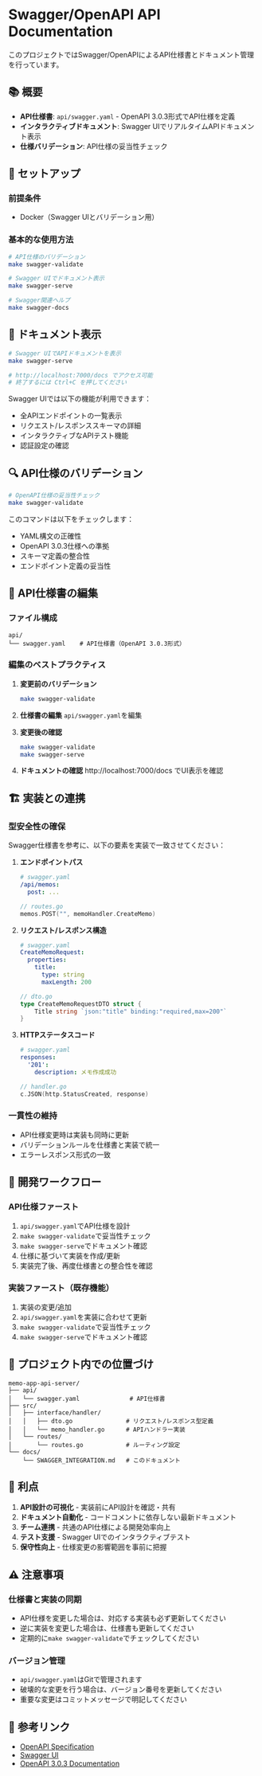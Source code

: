 # Swagger/OpenAPI API Documentation

このプロジェクトではSwagger/OpenAPIによるAPI仕様書とドキュメント管理を行っています。

## 📚 概要

- **API仕様書**: `api/swagger.yaml` - OpenAPI 3.0.3形式でAPI仕様を定義
- **インタラクティブドキュメント**: Swagger UIでリアルタイムAPIドキュメント表示
- **仕様バリデーション**: API仕様の妥当性チェック

## 🚀 セットアップ

### 前提条件

- Docker（Swagger UIとバリデーション用）

### 基本的な使用方法

```bash
# API仕様のバリデーション
make swagger-validate

# Swagger UIでドキュメント表示
make swagger-serve

# Swagger関連ヘルプ
make swagger-docs
```

## 📖 ドキュメント表示

```bash
# Swagger UIでAPIドキュメントを表示
make swagger-serve

# http://localhost:7000/docs でアクセス可能
# 終了するには Ctrl+C を押してください
```

Swagger UIでは以下の機能が利用できます：
- 全APIエンドポイントの一覧表示
- リクエスト/レスポンススキーマの詳細
- インタラクティブなAPIテスト機能
- 認証設定の確認

## 🔍 API仕様のバリデーション

```bash
# OpenAPI仕様の妥当性チェック
make swagger-validate
```

このコマンドは以下をチェックします：
- YAML構文の正確性
- OpenAPI 3.0.3仕様への準拠
- スキーマ定義の整合性
- エンドポイント定義の妥当性

## 📝 API仕様書の編集

### ファイル構成

```
api/
└── swagger.yaml    # API仕様書（OpenAPI 3.0.3形式）
```

### 編集のベストプラクティス

1. **変更前のバリデーション**
   ```bash
   make swagger-validate
   ```

2. **仕様書の編集**
   `api/swagger.yaml`を編集

3. **変更後の確認**
   ```bash
   make swagger-validate
   make swagger-serve
   ```

4. **ドキュメントの確認**
   http://localhost:7000/docs でUI表示を確認

## 🏗️ 実装との連携

### 型安全性の確保

Swagger仕様書を参考に、以下の要素を実装で一致させてください：

1. **エンドポイントパス**
   ```yaml
   # swagger.yaml
   /api/memos:
     post: ...
   ```
   ```go
   // routes.go
   memos.POST("", memoHandler.CreateMemo)
   ```

2. **リクエスト/レスポンス構造**
   ```yaml
   # swagger.yaml
   CreateMemoRequest:
     properties:
       title:
         type: string
         maxLength: 200
   ```
   ```go
   // dto.go
   type CreateMemoRequestDTO struct {
       Title string `json:"title" binding:"required,max=200"`
   }
   ```

3. **HTTPステータスコード**
   ```yaml
   # swagger.yaml
   responses:
     '201':
       description: メモ作成成功
   ```
   ```go
   // handler.go
   c.JSON(http.StatusCreated, response)
   ```

### 一貫性の維持

- API仕様変更時は実装も同時に更新
- バリデーションルールを仕様書と実装で統一
- エラーレスポンス形式の一致

## 🔄 開発ワークフロー

### API仕様ファースト

1. `api/swagger.yaml`でAPI仕様を設計
2. `make swagger-validate`で妥当性チェック
3. `make swagger-serve`でドキュメント確認
4. 仕様に基づいて実装を作成/更新
5. 実装完了後、再度仕様書との整合性を確認

### 実装ファースト（既存機能）

1. 実装の変更/追加
2. `api/swagger.yaml`を実装に合わせて更新
3. `make swagger-validate`で妥当性チェック
4. `make swagger-serve`でドキュメント確認

## 📁 プロジェクト内での位置づけ

```
memo-app-api-server/
├── api/
│   └── swagger.yaml              # API仕様書
├── src/
│   ├── interface/handler/
│   │   ├── dto.go               # リクエスト/レスポンス型定義
│   │   └── memo_handler.go      # APIハンドラー実装
│   └── routes/
│       └── routes.go            # ルーティング設定
└── docs/
    └── SWAGGER_INTEGRATION.md   # このドキュメント
```

## 🎯 利点

1. **API設計の可視化** - 実装前にAPI設計を確認・共有
2. **ドキュメント自動化** - コードコメントに依存しない最新ドキュメント
3. **チーム連携** - 共通のAPI仕様による開発効率向上
4. **テスト支援** - Swagger UIでのインタラクティブテスト
5. **保守性向上** - 仕様変更の影響範囲を事前に把握

## ⚠️ 注意事項

### 仕様書と実装の同期

- API仕様を変更した場合は、対応する実装も必ず更新してください
- 逆に実装を変更した場合は、仕様書も更新してください
- 定期的に`make swagger-validate`でチェックしてください

### バージョン管理

- `api/swagger.yaml`はGitで管理されます
- 破壊的な変更を行う場合は、バージョン番号を更新してください
- 重要な変更はコミットメッセージで明記してください

## 🔗 参考リンク

- [OpenAPI Specification](https://swagger.io/specification/)
- [Swagger UI](https://swagger.io/tools/swagger-ui/)
- [OpenAPI 3.0.3 Documentation](https://spec.openapis.org/oas/v3.0.3)
